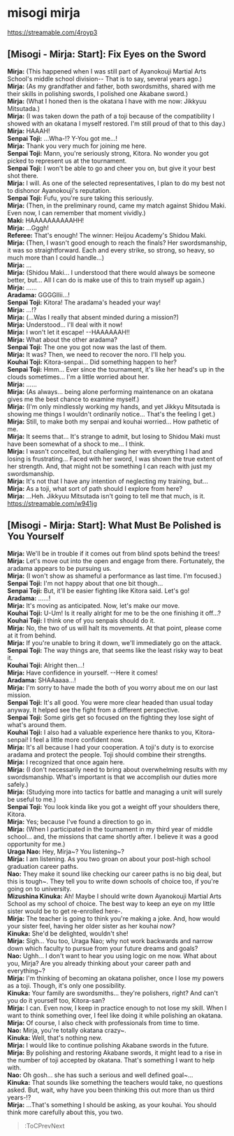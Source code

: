 
misogi mirja
============
https://streamable.com/4royp3

  

## [Misogi - Mirja: Start]: Fix Eyes on the Sword
**Mirja:** (This happened when I was still part of Ayanokouji Martial Arts School's middle school division-- That is to say, several years ago.)  
**Mirja:** (As my grandfather and father, both swordsmiths, shared with me their skills in polishing swords, I polished one Akabane sword.)  
**Mirja:** (What I honed then is the okatana I have with me now: Jikkyuu Mitsutada.)  
**Mirja:** (I was taken down the path of a toji because of the compatibility I showed with an okatana I myself restored. I'm still proud of that to this day.)  
**Mirja:** HAAAH\!  
**Senpai Toji:** ...Wha-\!\? Y-You got me...\!  
**Mirja:** Thank you very much for joining me here.  
**Senpai Toji:** Mann, you're seriously strong, Kitora. No wonder you got picked to represent us at the tournament.  
**Senpai Toji:** I won't be able to go and cheer you on, but give it your best shot there.  
**Mirja:** I will. As one of the selected representatives, I plan to do my best not to dishonor Ayanokouji's reputation.  
**Senpai Toji:** Fufu, you're sure taking this seriously.  
**Mirja:** (Then, in the preliminary round, came my match against Shidou Maki. Even now, I can remember that moment vividly.)  
**Maki:** HAAAAAAAAAAHH\!  
**Mirja:** ...Gggh\!  
**Referee:** That's enough\! The winner: Heijou Academy's Shidou Maki.  
**Mirja:** (Then, I wasn't good enough to reach the finals? Her swordsmanship, it was so straightforward. Each and every strike, so strong, so heavy, so much more than I could handle...)  
**Mirja:** ...  
**Mirja:** (Shidou Maki... I understood that there would always be someone better, but... All I can do is make use of this to train myself up again.)  
**Mirja:** ......  
**Aradama:** GGGGIIii...\!  
**Senpai Toji:** Kitora\! The aradama's headed your way\!  
**Mirja:** ...\!\?  
**Mirja:** (...Was I really that absent minded during a mission?\)  
**Mirja:** Understood... I'll deal with it now\!  
**Mirja:** I won't let it escape\! --HAAAAAAH\!\!  
**Mirja:** What about the other aradama?  
**Senpai Toji:** The one you got now was the last of them.  
**Mirja:** It was? Then, we need to recover the noro. I'll help you.  
**Kouhai Toji:** Kitora-senpai... Did something happen to her?  
**Senpai Toji:** Hmm... Ever since the tournament, it's like her head's up in the clouds sometimes... I'm a little worried about her.  
**Mirja:** ......  
**Mirja:** (As always... being alone performing maintenance on an okatana gives me the best chance to examine myself.)  
**Mirja:** (I'm only mindlessly working my hands, and yet Jikkyu Mitsutada is showing me things I wouldn't ordinarily notice... That's the feeling I get.)  
**Mirja:** Still, to make both my senpai and kouhai worried... How pathetic of me.  
**Mirja:** It seems that... It's strange to admit, but losing to Shidou Maki must have been somewhat of a shock to me... I think.  
**Mirja:** I wasn't conceited, but challenging her with everything I had and losing is frustrating... Faced with her sword, I was shown the true extent of her strength. And, that might not be something I can reach with just my swordsmanship.  
**Mirja:** It's not that I have any intention of neglecting my training, but...  
**Mirja:** As a toji, what sort of path should I explore from here?  
**Mirja:** ...Heh. Jikkyuu Mitsutada isn't going to tell me that much, is it.  
https://streamable.com/w941jg

  

## [Misogi - Mirja: Start]: What Must Be Polished is You Yourself
**Mirja:** We'll be in trouble if it comes out from blind spots behind the trees\!  
**Mirja:** Let's move out into the open and engage from there. Fortunately, the aradama appears to be pursuing us.  
**Mirja:** (I won't show as shameful a performance as last time. I'm focused.)  
**Senpai Toji:** I'm not happy about that one bit though...  
**Senpai Toji:** But, it'll be easier fighting like Kitora said. Let's go\!  
**Aradama:** ......\!  
**Mirja:** It's moving as anticipated. Now, let's make our move.  
**Kouhai Toji:** U-Um\! Is it really alright for me to be the one finishing it off...?  
**Kouhai Toji:** I think one of you senpais should do it.  
**Mirja:** No, the two of us will halt its movements. At that point, please come at it from behind.  
**Mirja:** If you're unable to bring it down, we'll immediately go on the attack.  
**Senpai Toji:** The way things are, that seems like the least risky way to beat it.  
**Kouhai Toji:** Alright then...\!  
**Mirja:** Have confidence in yourself. --Here it comes\!  
**Aradama:** SHAAaaaa...\!  
**Mirja:** I'm sorry to have made the both of you worry about me on our last mission.  
**Senpai Toji:** It's all good. You were more clear headed than usual today anyway. It helped see the fight from a different perspective.  
**Senpai Toji:** Some girls get so focused on the fighting they lose sight of what's around them.  
**Kouhai Toji:** I also had a valuable experience here thanks to you, Kitora-senpai\! I feel a little more confident now.  
**Mirja:** It's all because I had your cooperation. A toji's duty is to exorcise aradama and protect the people. Toji should combine their strengths.  
**Mirja:** I recognized that once again here.  
**Mirja:** (I don't necessarily need to bring about overwhelming results with my swordsmanship. What's important is that we accomplish our duties more safely.)  
**Mirja:** (Studying more into tactics for battle and managing a unit will surely be useful to me.)  
**Senpai Toji:** You look kinda like you got a weight off your shoulders there, Kitora.  
**Mirja:** Yes; because I've found a direction to go in.  
**Mirja:** (When I participated in the tournament in my third year of middle school... and, the missions that came shortly after. I believe it was a good opportunity for me.)  
**Uraga Nao:** Hey, Mirja\~? You listening\~?  
**Mirja:** I am listening. As you two groan on about your post-high school graduation career paths.  
**Nao:** They make it sound like checking our career paths is no big deal, but this is tough\~\. They tell you to write down schools of choice too, if you're going on to university.  
**Mizushina Kinuka:** Ah\! Maybe I should write down Ayanokouji Martial Arts School as my school of choice. The best way to keep an eye on my little sister would be to get re-enrolled here-.  
**Mirja:** The teacher is going to think you're making a joke. And, how would your sister feel, having her older sister as her kouhai now?  
**Kinuka:** She'd be delighted, wouldn't she\!  
**Mirja:** Sigh... You too, Uraga Nao; why not work backwards and narrow down which faculty to pursue from your future dreams and goals?  
**Nao:** Ughh... I don't want to hear you using logic on me now. What about you, Mirja? Are you already thinking about your career path and everything\~?  
**Mirja:** I'm thinking of becoming an okatana polisher, once I lose my powers as a toji. Though, it's only one possibility.  
**Kinuka:** Your family are swordsmiths... they're polishers, right? And can't you do it yourself too, Kitora-san?  
**Mirja:** I can. Even now, I keep in practice enough to not lose my skill. When I want to think something over, I feel like doing it while polishing an okatana.  
**Mirja:** Of course, I also check with professionals from time to time.  
**Nao:** Mirja, you're totally okatana crazy\~\.  
**Kinuka:** Well, that's nothing new.  
**Mirja:** I would like to continue polishing Akabane swords in the future.  
**Mirja:** By polishing and restoring Akabane swords, it might lead to a rise in the number of toji accepted by okatana. That's something I want to help with.  
**Nao:** Oh gosh... she has such a serious and well defined goal\~\...  
**Kinuka:** That sounds like something the teachers would take, no questions asked. But, wait, why have you been thinking this out more than us third years-\!\?  
**Mirja:** ...That's something I should be asking, as your kouhai. You should think more carefully about this, you two.  
> :ToCPrevNext